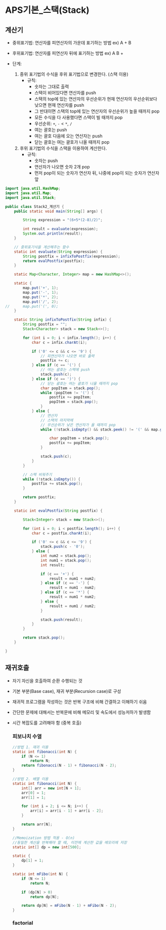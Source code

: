 # APS기본_스택(Stack)

## 계산기
* 중위표기법: 연산자를 피연산자의 가운데 표기하는 방법
    ex) A + B
* 후위표기법: 연산자를 피연산자 뒤에 표기하는 방법
    ex) A B +

* 단계:
    1. 중위 표기법의 수식을 후위 표기법으로 변경한다. (스택 이용)
        - 규칙: 
            * 숫자는 그대로 출력
            * 스택이 비어있다면 연산자를 push
            * 스택의 top에 있는 연산자의 우선순위가 현재 연산자의 우선순위보다 낮으면 현재 연산자를 push
            * 그 반대이면 스택의 top에 있는 연산자의 우선순위가 높을 때까지 pop
            * 모든 수식을 다 사용했다면 스택이 빌 때까지 pop
            * 우선순위: `+`, `-` < `*`, `/`
            * 여는 괄호는 push
            * 여는 괄호 다음에 오는 연산자는 push
            * 닫는 괄호는 여는 괄호가 나올 때까지 pop
    2. 후위 표기법의 수식을 스택을 이용하여 계산한다.
        - 규칙:
            * 숫자는 push
            * 연산자가 나오면 숫자 2개 pop
            * 먼저 pop이 되는 숫자가 연산자 뒤, 나중에 pop이 되는 숫자가 연산자 앞
```java
import java.util.HashMap;
import java.util.Map;
import java.util.Stack;

public class Stack2_계산기 {
	public static void main(String[] args) {

		String expression = "(6+5*(2-8)/2)";

		int result = evaluate(expression);
		System.out.println(result);
	}

	// 중위표기식을 계산해주는 함수
	static int evaluate(String expression) {
		String postfix = infixToPostfix(expression);
		return evalPostfix(postfix);
	}

	static Map<Character, Integer> map = new HashMap<>();

	static {
		map.put('+', 1);
		map.put('-', 1);
		map.put('*', 2);
		map.put('/', 2);
//		map.put('(', 0);
	}

	static String infixToPostfix(String infix) {
		String postfix = "";
		Stack<Character> stack = new Stack<>();

		for (int i = 0; i < infix.length(); i++) {
			char c = infix.charAt(i);

			if ('0' <= c && c <= '9') {
				// 피연산자가 나오면 바로 출력
				postfix += c;
			} else if (c == '(') {
				// 여는 괄호는 스택에 push
				stack.push(c);
			} else if (c == ')') {
				// 닫는 괄호는 여는 괄호가 나올 때까지 pop
				char popItem = stack.pop();
				while (popItem != '(') {
					postfix += popItem;
					popItem = stack.pop();
				}
			} else {
				// 연산자
				// 스택의 마지막에
				// 우선순위가 낮은 연산자가 올 때까지 pop
				while (!stack.isEmpty() && stack.peek() != '(' && map.get(stack.peek()) >= map.get(c)) {

					char popItem = stack.pop();
					postfix += popItem;
				}

				stack.push(c);
			}
		}

		// 스택 비워주기
		while (!stack.isEmpty()) {
			postfix += stack.pop();
		}

		return postfix;
	}

	static int evalPostfix(String postfix) {

		Stack<Integer> stack = new Stack<>();

		for (int i = 0; i < postfix.length(); i++) {
			char c = postfix.charAt(i);

			if ('0' <= c && c <= '9') {
				stack.push(c - '0');
			} else {
				int num2 = stack.pop();
				int num1 = stack.pop();
				int result;

				if (c == '+') {
					result = num1 + num2;
				} else if (c == '-') {
					result = num1 - num2;
				} else if (c == '*') {
					result = num1 * num2;
				} else {
					result = num1 / num2;
				}

				stack.push(result);
			}
		}

		return stack.pop();
	}

}

```

## 재귀호출
* 자기 자신을 호출하여 순환 수행되는 것
* 기본 부분(Base case), 재귀 부분(Recursion case)로 구성
* 재귀적 프로그램을 작성하는 것은 반복 구조에 비해 간결하고 이해하기 쉬움
* 간단한 문제에 대해서는 반복문에 비해 메모리 및 속도에서 성능저하가 발생함
* 시간 복잡도를 고려해야 함 (중복 호출)

    ### 피보나치 수열
    ```java
    //방법 1. 재귀 이용
    static int fibonacci(int N) {
        if (N <= 1)
            return N;
        return fibonacci(N - 1) + fibonacci(N - 2);
    }

    //방법 2. 배열 이용
    static int fibonacci(int N) {
        int[] arr = new int[N + 1];
        arr[0] = 1;
        arr[1] = 1;

        for (int i = 2; i <= N; i++) {
            arr[i] = arr[i - 1] + arr[i - 2];
        }

        return arr[N];
    }

    //Memoization 방법 적용 - O(n)
    //동일한 계산을 반복해야 할 때, 이전에 계산한 값을 메모리에 저장
    static int[] dp = new int[500];

    static {
        dp[1] = 1;
    }

    static int mFibo(int N) {
        if (N <= 1)
            return N;

        if (dp[N] > 0) 
            return dp[N];

        return dp[N] = mFibo(N - 1) + mFibo(N - 2);
    }
    ```
    
    ### factorial